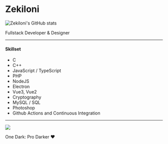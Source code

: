 # Zekiloni

![Zekiloni's GitHub stats](https://github-readme-stats.vercel.app/api?username=Zekiloni&show_icons=true&theme=onedark)


Fullstack Developer & Designer

---

#### **Skillset**

* C
* C++
* JavaScript / TypeScript
* PHP
* NodeJS
* Electron
* Vue3, Vue2
* Cryptography
* MySQL / SQL
* Photoshop
* Github Actions and Continuous Integration

---

![](https://komarev.com/ghpvc/?username=Zekiloni)

One Dark: Pro Darker ❤️
